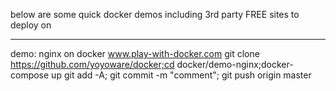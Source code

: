 below are some quick docker demos including 3rd party FREE sites to deploy on

-----------------------------------------------
demo: nginx on docker
www.play-with-docker.com
git clone https://github.com/yoyoware/docker;cd docker/demo-nginx;docker-compose up
git add -A; git commit -m "comment"; git push origin master





